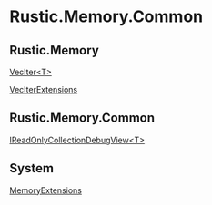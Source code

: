 # Rustic.Memory.Common

## Rustic.Memory

[VecIter&lt;T&gt;](./rustic.memory.veciter-1.md)

[VecIterExtensions](./rustic.memory.veciterextensions.md)

## Rustic.Memory.Common

[IReadOnlyCollectionDebugView&lt;T&gt;](./rustic.memory.common.ireadonlycollectiondebugview-1.md)

## System

[MemoryExtensions](./system.memoryextensions.md)
